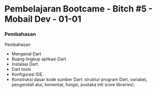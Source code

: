 <h1> Pembelajaran Bootcame - Bitch #5 - Mobail Dev - 01-01</h1>
<h3>Pembahasan</h3>
Pembahasan
<ul>
    <li>Mengenal Dart</li>
   <li>Ruang lingkup aplikasi Dart</li>
    <li>Instalasi Dart</li>
    <li>Dart tools</li>
    <li>Konfigurasi IDE.</li>
    <li>Konstruksi dasar kode sumber Dart: struktur program Dart, variabel, pengendali alur, komentar, fungsi, pustaka inti (core libraries).</li>
</ul>

<!-- <ul>
  <li>Struktur dasar dan konsep penting program Dart</li>
  <li>Kata kunci (keywords)</li>
  <li>Lebih lanjut dengan variabel: var, final, const</li>
  <li>Tipe data Dart: numbers, strings, booleans, runes, symbols</li>
  <li>Fungsi / Function</li>
  <li>Operator</li>
  <li>Pengendali alur program: if ... else if ... else, looping for, while, do ... while, break dan continue, switch dan case, serta assert.</li>
  <li>Error dan exception handling</li>
</ul>
di  <a href = https://dart.dev/guides/language/language-tour>materi </a> -->

